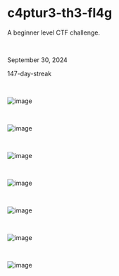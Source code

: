 <h1>c4ptur3-th3-fl4g</h1>
<p>A beginner level CTF challenge.</p>
<br> 
<p>September 30, 2024</p>
<p>147-day-streak</p>


<br>

![image](https://github.com/user-attachments/assets/9a208427-e911-4f1c-944a-70c2bb74c2b9)


<br>

![image](https://github.com/user-attachments/assets/7f74c760-a198-44b3-bf5c-2f3c594d514a)

<br>

![image](https://github.com/user-attachments/assets/7c1f5507-e047-4c36-81f1-4a4663437215)

<br>

![image](https://github.com/user-attachments/assets/1f63d634-45da-4630-917b-b67f1c012270)

<br>


![image](https://github.com/user-attachments/assets/20408c27-4f39-4da1-9061-81d617f03adc)


<br>

![image](https://github.com/user-attachments/assets/bf6a0346-926e-4f84-9e8b-3cf32d108218)

<br>

![image](https://github.com/user-attachments/assets/7ababec7-f4c9-40a1-a420-ead3bdacf49d)


<br>



